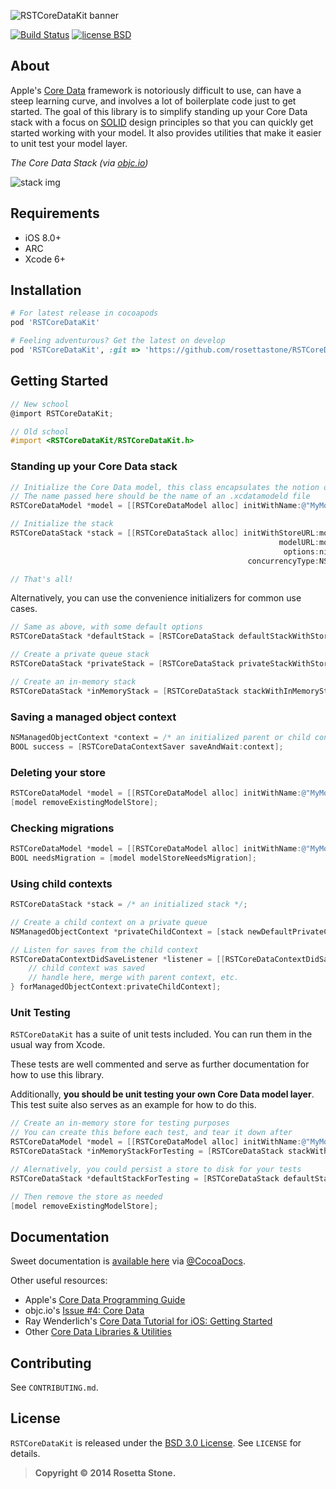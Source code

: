 ![RSTCoreDataKit banner][bannerLink]

[![Build Status](https://travis-ci.org/rosettastone/RSTCoreDataKit.svg)](https://travis-ci.org/rosettastone/RSTCoreDataKit) [![license BSD](http://img.shields.io/badge/license-BSD-orange.png)][bsdLink]

## About

Apple's [Core Data](https://developer.apple.com/library/mac/documentation/Cocoa/Conceptual/CoreData/cdProgrammingGuide.html) framework is notoriously difficult to use, can have a steep learning curve, and involves a lot of boilerplate code just to get started. The goal of this library is to simplify standing up your Core Data stack with a focus on [SOLID](http://en.wikipedia.org/wiki/SOLID_(object-oriented_design)) design principles so that you can quickly get started working with your model. It also provides utilities that make it easier to unit test your model layer.

*The Core Data Stack (via [objc.io](http://www.objc.io/issue-4/core-data-overview.html))*

![stack img](http://www.objc.io/images/issue-4/stack-simple.png)

## Requirements

* iOS 8.0+
* ARC
* Xcode 6+

## Installation

````ruby
# For latest release in cocoapods
pod 'RSTCoreDataKit'

# Feeling adventurous? Get the latest on develop
pod 'RSTCoreDataKit', :git => 'https://github.com/rosettastone/RSTCoreDataKit.git', :branch => 'develop'
````

## Getting Started

````objective-c
// New school
@import RSTCoreDataKit;

// Old school
#import <RSTCoreDataKit/RSTCoreDataKit.h>
````

### Standing up your Core Data stack

````objective-c
// Initialize the Core Data model, this class encapsulates the notion of a .xcdatamodeld file
// The name passed here should be the name of an .xcdatamodeld file
RSTCoreDataModel *model = [[RSTCoreDataModel alloc] initWithName:@"MyModelName"];

// Initialize the stack
RSTCoreDataStack *stack = [[RSTCoreDataStack alloc] initWithStoreURL:model.storeURL
                                                            modelURL:model.modelURL
                                                             options:nil
                                                     concurrencyType:NSMainQueueConcurrencyType];

// That's all!
````

Alternatively, you can use the convenience initializers for common use cases.

````objective-c
// Same as above, with some default options
RSTCoreDataStack *defaultStack = [RSTCoreDataStack defaultStackWithStoreURL:model.storeURL modelURL:model.modelURL];

// Create a private queue stack
RSTCoreDataStack *privateStack = [RSTCoreDataStack privateStackWithStoreURL:model.storeURL modelURL:model.modelURL];

// Create an in-memory stack
RSTCoreDataStack *inMemoryStack = [RSTCoreDataStack stackWithInMemoryStoreWithModelURL:model.modelURL];
````

### Saving a managed object context

````objective-c
NSManagedObjectContext *context = /* an initialized parent or child context */;
BOOL success = [RSTCoreDataContextSaver saveAndWait:context];
````

### Deleting your store

````objective-c
RSTCoreDataModel *model = [[RSTCoreDataModel alloc] initWithName:@"MyModelName"];
[model removeExistingModelStore];
````

### Checking migrations

````objective-c
RSTCoreDataModel *model = [[RSTCoreDataModel alloc] initWithName:@"MyModelName"];
BOOL needsMigration = [model modelStoreNeedsMigration];
````

### Using child contexts

````objective-c
RSTCoreDataStack *stack = /* an initialized stack */;

// Create a child context on a private queue
NSManagedObjectContext *privateChildContext = [stack newDefaultPrivateChildContext];

// Listen for saves from the child context
RSTCoreDataContextDidSaveListener *listener = [[RSTCoreDataContextDidSaveListener alloc] initWithHandler:^(NSNotification *notification) {
    // child context was saved
    // handle here, merge with parent context, etc.
} forManagedObjectContext:privateChildContext];
````

### Unit Testing

`RSTCoreDataKit` has a suite of unit tests included. You can run them in the usual way from Xcode. 

These tests are well commented and serve as further documentation for how to use this library.

Additionally, **you should be unit testing your own Core Data model layer**. This test suite also serves as an example for how to do this.

````objective-c
// Create an in-memory store for testing purposes
// You can create this before each test, and tear it down after
RSTCoreDataModel *model = [[RSTCoreDataModel alloc] initWithName:@"MyModelName"];
RSTCoreDataStack *inMemoryStackForTesting = [RSTCoreDataStack stackWithInMemoryStoreWithModelURL:model.modelURL];

// Alernatively, you could persist a store to disk for your tests
RSTCoreDataStack *defaultStackForTesting = [RSTCoreDataStack defaultStackWithStoreURL:model.storeURL modelURL:model.modelURL];

// Then remove the store as needed
[model removeExistingModelStore];
````

## Documentation

Sweet documentation is [available here][docsLink] via [@CocoaDocs](https://twitter.com/CocoaDocs).

Other useful resources:

* Apple's [Core Data Programming Guide](https://developer.apple.com/library/mac/documentation/Cocoa/Conceptual/CoreData/cdProgrammingGuide.html)
* objc.io's [Issue #4: Core Data](http://www.objc.io/issue-4/)
* Ray Wenderlich's [Core Data Tutorial for iOS: Getting Started](http://www.raywenderlich.com/934/core-data-tutorial-for-ios-getting-started)
* Other [Core Data Libraries & Utilities](http://nshipster.com/core-data-libraries-and-utilities/)

## Contributing

See `CONTRIBUTING.md`.

## License

`RSTCoreDataKit` is released under the [BSD 3.0 License][bsdLink]. See `LICENSE` for details.

>**Copyright &copy; 2014 Rosetta Stone.**

[docsLink]:http://cocoadocs.org/docsets/RSTCoreDataKit
[bsdLink]:http://opensource.org/licenses/BSD-3-Clause
[bannerLink]:https://bytebucket.org/livemocha/rstcoredatakit/raw/8b9fa998ebae1972ae3f890525ed033367e1c46f/banner.jpg?token=bf14bd9749c56f42586bd0e41ac9f4a93ce99a0a
